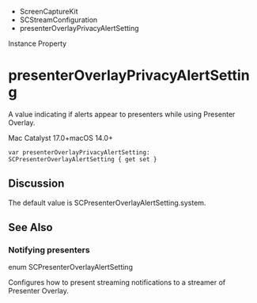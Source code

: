 

- ScreenCaptureKit
- SCStreamConfiguration
-  presenterOverlayPrivacyAlertSetting 

Instance Property

# presenterOverlayPrivacyAlertSetting

A value indicating if alerts appear to presenters while using Presenter Overlay.

Mac Catalyst 17.0+macOS 14.0+

``` source
var presenterOverlayPrivacyAlertSetting: SCPresenterOverlayAlertSetting { get set }
```

## Discussion

The default value is SCPresenterOverlayAlertSetting.system.

## See Also

### Notifying presenters

enum SCPresenterOverlayAlertSetting

Configures how to present streaming notifications to a streamer of Presenter Overlay.

